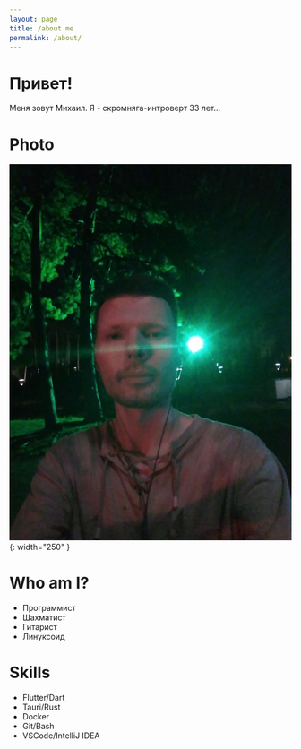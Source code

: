 ```yaml
---
layout: page
title: /about me
permalink: /about/
---
```

# Привет! 
Меня зовут Михаил. Я - скромняга-интроверт 33 лет...
# Photo
![img-description](/images/green.jpg){: width="250" }
# Who am I?           
 * Программист 
 * Шахматист
 * Гитарист
 * Линуксоид

# Skills
* Flutter/Dart
* Tauri/Rust
* Docker
* Git/Bash
* VSCode/IntelliJ IDEA


